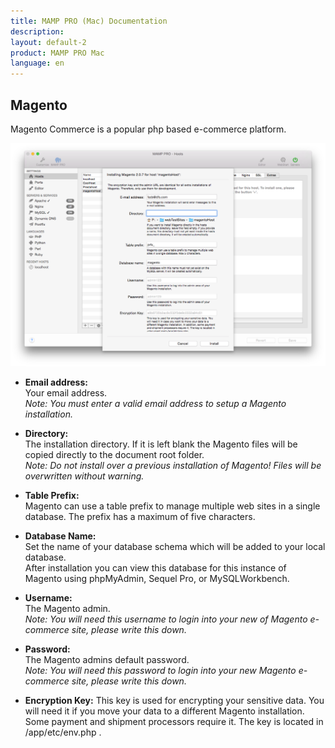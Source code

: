```yaml
---
title: MAMP PRO (Mac) Documentation
description: 
layout: default-2
product: MAMP PRO Mac
language: en
---
```


## Magento

Magento Commerce is a popular php based e-commerce platform. 

![MAMP](Magento.png)

*  **Email address:**  
   Your email address.  
   *Note: You must enter a valid email address to setup a Magento installation.*

*  **Directory:**  
   The installation directory. If it is left blank the Magento files will be copied directly to the document root folder.  
   *Note: Do not install over a previous installation of Magento! Files will be overwritten without warning.*  

*  **Table Prefix:**  
   Magento can use a table prefix to manage multiple web sites in a single database. The prefix has a maximum of five characters.

*  **Database Name:**  
   Set the name of your database schema which will be added to your local database.  
   After installation you can view this database for this instance of Magento using phpMyAdmin, Sequel Pro, or           MySQLWorkbench.
 
*  **Username:**  
   The Magento admin.  
   *Note: You will need this username to login into your new of Magento e-commerce site, please write this down.*  

*  **Password:**  
   The Magento admins default password.  
   *Note: You will need this password to login into your new Magento e-commerce site, please write this down.*

*  **Encryption Key:**
   This key is used for encrypting your sensitive data. You will need it if you move your data to a different Magento installation. Some payment and shipment processors require it. The key is located in <document root>/app/etc/env.php . 

